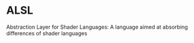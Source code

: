 ALSL
====

Abstraction Layer for Shader Languages: A language aimed at absorbing differences of shader languages
